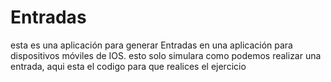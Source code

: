 # Entradas
esta es una aplicación para generar Entradas en una aplicación para dispositivos móviles de IOS. esto solo simulara como podemos realizar una entrada, aqui esta el codigo para que  realices el ejercicio 
